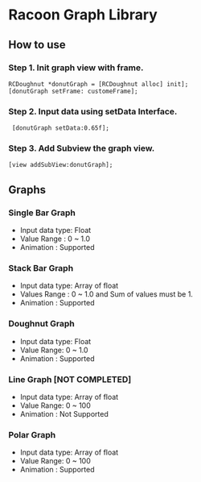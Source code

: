 # Racoon Graph Library  

## How to use  

### Step 1. Init graph view with frame. 
` RCDoughnut *donutGraph = [RCDoughnut alloc] init]; `   
` [donutGraph setFrame: customeFrame]; `  

### Step 2. Input data using setData Interface.  
` [donutGraph setData:0.65f];`

### Step 3. Add Subview the graph view.
` [view addSubView:donutGraph]; `

## Graphs  
  
### Single Bar Graph 
* Input data type: Float
* Value Range : 0 ~ 1.0
* Animation : Supported 

### Stack Bar Graph
* Input data type: Array of float
* Values Range : 0 ~ 1.0 and Sum of values must be 1.
* Animation : Supported

### Doughnut Graph
* Input data type: Float
* Value Range: 0 ~ 1.0
* Animation : Supported

### Line Graph [NOT COMPLETED]
* Input data type: Array of float
* Value Range: 0 ~ 100
* Animation : Not Supported

### Polar Graph 
* Input data type: Array of float
* Value Range: 0 ~ 100
* Animation : Supported

